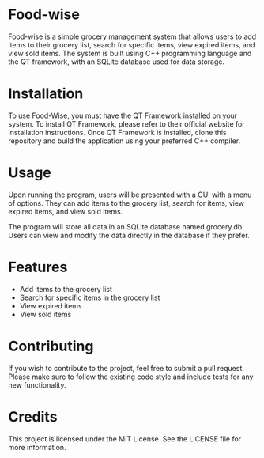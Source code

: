 
# Food-wise

Food-wise is a simple grocery management system that allows users to add items to their grocery list, search for specific items, view expired items, and view sold items. The system is built using C++ programming language and the QT framework, with an SQLite database used for data storage.

# Installation

To use Food-Wise, you must have the QT Framework installed on your system. To install QT Framework, please refer to their official website for installation instructions. Once QT Framework is installed, clone this repository and build the application using your preferred C++ compiler.

# Usage

Upon running the program, users will be presented with a GUI with a menu of options. They can add items to the grocery list, search for items, view expired items, and view sold items.

The program will store all data in an SQLite database named grocery.db. Users can view and modify the data directly in the database if they prefer.

# Features

* Add items to the grocery list
* Search for specific items in the grocery list
* View expired items
* View sold items

# Contributing

If you wish to contribute to the project, feel free to submit a pull request. Please make sure to follow the existing code style and include tests for any new functionality.

# Credits

This project is licensed under the MIT License. See the LICENSE file for more information.

